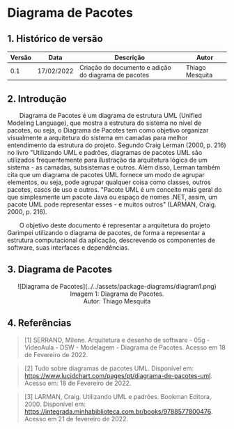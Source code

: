 # Diagrama de Pacotes

## 1. Histórico de versão

<center>

| Versão | Data       | Descrição                                           | Autor        |
| ------ | ---------- | --------------------------------------------------- | ------------ |
| 0.1    | 17/02/2022 | Criação do documento e adição do diagrama de pacotes | Thiago Mesquita |

</center>

## 2. Introdução

&emsp;&emsp;Diagrama de Pacotes é um diagrama de estrutura UML (Unified Modeling Language), que mostra a estrutura do sistema no nível de pacotes, ou seja, o Diagrama de Pacotes tem como objetivo organizar visualmente a arquitetura do sistema em camadas para melhor entendimento da estrutura do projeto. 
Segundo Craig Lerman (2000, p. 216) no livro "Utilizando UML e padrões, diagramas de pacotes UML são utilizados frequentemente para ilustração da arquitetura lógica de um sistema - as camadas, subsistemas e outros. Além disso, Lerman também cita que um diagrama de pacotes UML fornece um modo de agrupar elementos, ou seja, pode agrupar qualquer coisa como classes, outros pacotes, casos de uso e outros. "Pacote UML é um conceito mais geral do que simplesmente um pacote Java ou espaço de nomes .NET, assim, um pacote UML pode representar esses - e muitos outros" (LARMAN, Craig. 2000, p. 216).

&emsp;&emsp;O objetivo deste documento é representar a arquitetura do projeto Garimpei utilizando o diagrama de pacotes, de forma a representar a estrutura computacional da aplicação, descrevendo os componentes de software, suas interfaces e dependências.


## 3. Diagrama de Pacotes

<center>
![Diagrama de Pacotes](../../assets/package-diagrams/diagram1.png)
<figcaption>Imagem 1: Diagrama de Pacotes.</figcaption>
<figcaption>Autor: Thiago Mesquita</figcaption>
</center>


## 4. Referências
> [1] SERRANO, Milene. Arquitetura e desenho de software - 05g - VideoAula - DSW - Modelagem - Diagrama de Pacotes. Acesso em 18 de Fevereiro de 2022.

> [2] Tudo sobre diagramas de pacotes UML. Disponível em: <https://www.lucidchart.com/pages/pt/diagrama-de-pacotes-uml>. Acesso em: 18 de Fevereiro de 2022.

> [3] LARMAN, Craig. Utilizando UML e padrões. Bookman Editora, 2000. Disponível em: <https://integrada.minhabiblioteca.com.br/books/9788577800476>. Acesso em 21 de fevereiro de 2022.


